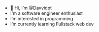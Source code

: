- 👋 Hi, I’m @Davvidpt 
- I'm a software engineer enthusiast 
- I’m interested in programming
- I’m currently learning Fullstack web dev


<!---
Davvidpt/Davvidpt is a ✨ special ✨ repository because its `README.md` (this file) appears on your GitHub profile.
You can click the Preview link to take a look at your changes.
--->
